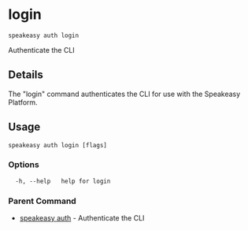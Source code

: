 # login  
`speakeasy auth login`  


Authenticate the CLI  

## Details

The "login" command authenticates the CLI for use with the Speakeasy Platform.

## Usage

```
speakeasy auth login [flags]
```

### Options

```
  -h, --help   help for login
```

### Parent Command

* [speakeasy auth](README.md)	 - Authenticate the CLI

